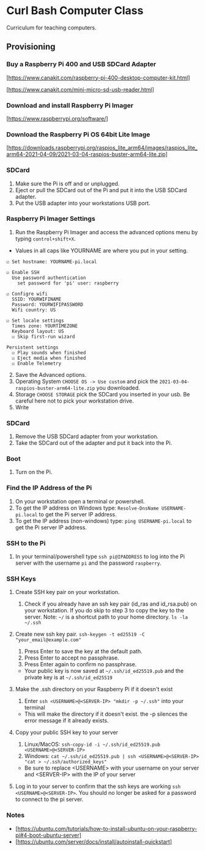 # Curl Bash Computer Class
Curriculum for teaching computers.

## Provisioning

### Buy a Raspberry Pi 400 and USB SDCard Adapter

[https://www.canakit.com/raspberry-pi-400-desktop-computer-kit.html]

[https://www.canakit.com/mini-micro-sd-usb-reader.html]

### Download and install Raspberry Pi Imager

[https://www.raspberrypi.org/software/]

### Download the Raspberry Pi OS 64bit Lite Image

[https://downloads.raspberrypi.org/raspios_lite_arm64/images/raspios_lite_arm64-2021-04-09/2021-03-04-raspios-buster-arm64-lite.zip]

### SDCard

1. Make sure the Pi is off and or unplugged.
1. Eject or pull the SDCard out of the Pi and put it into the USB SDCard adapter.
2. Put the USB adapter into your workstations USB port.

### Raspberry Pi Imager Settings

1. Run the Raspberry Pi Imager and access the advanced options menu by typing `control+shift+X`.

* Values in all caps like YOURNAME are where you put in your setting.

```
☑ Set hostname: YOURNAME-pi.local

☑ Enable SSH
  Use password authentication
    set password for 'pi' user: raspberry

☑ Configre wifi
  SSID: YOURWIFINAME
  Password: YOURWIFIPASSWORD
  Wifi country: US

☑ Set locale settings
  Times zone: YOURTIMEZONE
  Keyboard layout: US
  ☑ Skip first-run wizard

Persistent settings
  ☑ Play sounds when finished
  ☑ Eject media when finished
  ☑ Enable Telemetry
```
2. Save the Advanced options.
3. Operating System `CHOOSE OS -> Use custom` and pick the `2021-03-04-raspios-buster-arm64-lite.zip` you downloaded.
4. Storage `CHOOSE STORAGE` pick the SDCard you inserted in your usb. Be careful here not to pick your workstation drive.
5. Write

### SDCard

1. Remove the USB SDCard adapter from your workstation.
2. Take the SDCard out of the adapter and put it back into the Pi.

### Boot
1. Turn on the Pi.

### Find the IP Address of the Pi

1. On your workstation open a terminal or powershell.
2. To get the IP address on Windows type: `Resolve-DnsName USERNAME-pi.local` to get the Pi server IP address.
3. To get the IP address (non-windows) type: `ping USERNAME-pi.local` to get the Pi server IP address.

### SSH to the Pi

1. In your terminal/powershell type `ssh pi@IPADDRESS` to log into the Pi server with the username `pi` and the password `raspberry`.

### SSH Keys

1. Create SSH key pair on your workstation.
    1. Check if you already have an ssh key pair (id_ras and id_rsa.pub) on your workstation. If you do skip to step 3 to copy the key to the server. Note: `~/` is a shortcut path to your home directory.
    `ls -la ~/.ssh`
    
2. Create new ssh key pair. `ssh-keygen -t ed25519 -C "your_email@example.com"`
    1. Press Enter to save the key at the default path.
    2. Press Enter to accept no passphrase.
    3. Press Enter again to confirm no passphrase.

    * Your public key is now saved at `~/.ssh/id_ed25519.pub` and the private key is at `~/.ssh/id_ed25519`

3. Make the .ssh directory on your Raspberry Pi if it doesn't exist
    1. Enter `ssh <USERNAME>@<SERVER-IP> "mkdir -p ~/.ssh"` into your terminal
    * This will make the directory if it doesn't exist. the -p silences the error message if it already exists. 

4. Copy your public SSH key to your server
    1. Linux/MacOS: `ssh-copy-id -i ~/.ssh/id_ed25519.pub <USERNAME>@<SERVER-IP>`
    2. Windows: `cat ~/.ssh/id_ed25519.pub | ssh <USERNAME>@<SERVER-IP> "cat > ~/.ssh/authorized_keys"`
    * Be sure to replace \<USERNAME\> with your username on your server and \<SERVER-IP\> with the IP of your server

5. Log in to your server to confirm that the ssh keys are working `ssh <USERNAME>@<SERVER-IP>`. You should no longer be asked for a password to connect to the pi server.

### Notes

- [https://ubuntu.com/tutorials/how-to-install-ubuntu-on-your-raspberry-pi#4-boot-ubuntu-server]
- [https://ubuntu.com/server/docs/install/autoinstall-quickstart]
